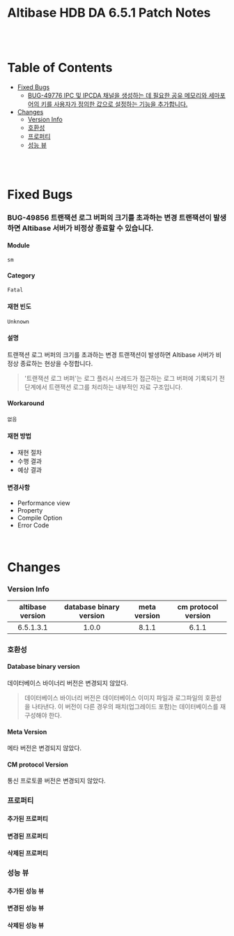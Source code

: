 # Altibase HDB DA 6.5.1 Patch Notes

<br/>

<br/>



# Table of Contents 

<!-- START doctoc generated TOC please keep comment here to allow auto update -->
<!-- DON'T EDIT THIS SECTION, INSTEAD RE-RUN doctoc TO UPDATE -->

- [Fixed Bugs](#fixed-bugs)
    - [BUG-49776 IPC 및 IPCDA 채널을 생성하는 데 필요한 공유 메모리와 세마포어의 키를 사용자가 정의한 값으로 설정하는 기능을 추가합니다.](bug-49776ipc-및-ipcda-채널을-생성하는-데-필요한-공유-메모리와-세마포어의-키를-사용자가-정의한-값으로-설정하는-기능을-추가합니다)
- [Changes](#changes)
    - [Version Info](#version-info)
    - [호환성](#%ED%98%B8%ED%99%98%EC%84%B1)
    - [프로퍼티](#%ED%94%84%EB%A1%9C%ED%8D%BC%ED%8B%B0)
    - [성능 뷰](#%EC%84%B1%EB%8A%A5-%EB%B7%B0)

<!-- END doctoc generated TOC please keep comment here to allow auto update -->

<br/>

<br/>

Fixed Bugs
==========

### **BUG-49856** 트랜잭션 로그 버퍼의 크기를 초과하는 변경 트랜잭션이 발생하면 Altibase 서버가 비정상 종료할 수 있습니다.

#### Module

`sm`

#### Category

`Fatal`

#### 재현 빈도

`Unknown`

#### 설명

트랜잭션 로그 버퍼의 크기를 초과하는 변경 트랜잭션이 발생하면 Altibase 서버가 비정상 종료하는 현상을 수정합니다. 

> '트랜잭션 로그 버퍼'는 로그 플러시 쓰레드가 접근하는 로그 버퍼에 기록되기 전 단계에서 트랜잭션 로그를 처리하는 내부적인 자료 구조입니다.

#### Workaround

`없음`

#### 재현 방법

-   재현 절차
-   수행 결과
-   예상 결과

#### 변경사항

-   Performance view
-   Property
-   Compile Option
-   Error Code

<br/>

Changes
=======

### Version Info

| altibase version | database binary version | meta version | cm protocol version |
| :--------------: | :---------------------: | :----------: | :-----------------: |
|    6.5.1.3.1     |          1.0.0          |    8.1.1     |        6.1.1        |

### 호환성

#### Database binary version

데이터베이스 바이너리 버전은 변경되지 않았다.

> 데이터베이스 바이너리 버전은 데이터베이스 이미지 파일과 로그파일의 호환성을 나타낸다. 이 버전이 다른 경우의 패치(업그레이드 포함)는 데이터베이스를 재구성해야 한다.

#### Meta Version

메타 버전은 변경되지 않았다.

#### CM protocol Version

통신 프로토콜 버전은 변경되지 않았다.



### 프로퍼티

#### 추가된 프로퍼티

#### 변경된 프로퍼티

#### 삭제된 프로퍼티

### 성능 뷰

#### 추가된 성능 뷰

#### 변경된 성능 뷰

#### 삭제된 성능 뷰
